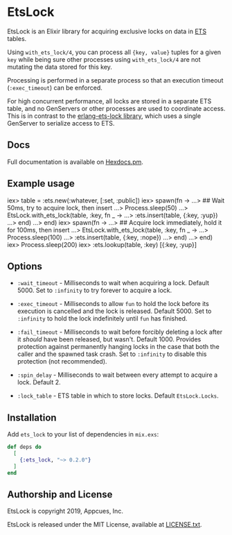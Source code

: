 # EtsLock

EtsLock is an Elixir library for acquiring exclusive locks on data in
[ETS](http://erlang.org/doc/man/ets.html) tables.

Using `with_ets_lock/4`, you can process all `{key, value}` tuples for a
given `key` while being sure other processes using `with_ets_lock/4`
are not mutating the data stored for this key.

Processing is performed in a separate process so that an execution
timeout (`:exec_timeout`) can be enforced.

For high concurrent performance, all locks are stored in a separate
ETS table, and no GenServers or other processes are used to coordinate
access.  This is in contrast to the
[erlang-ets-lock library](https://github.com/afiskon/erlang-ets-lock/),
which uses a single GenServer to serialize access to ETS.

## Docs

Full documentation is available on
[Hexdocs.pm](https://hexdocs.pm/ets_lock/EtsLock.html).

## Example usage

iex> table = :ets.new(:whatever, [:set, :public])
iex> spawn(fn ->
...>   ## Wait 50ms, try to acquire lock, then insert
...>   Process.sleep(50)
...>   EtsLock.with_ets_lock(table, :key, fn _ ->
...>     :ets.insert(table, {:key, :yup})
...>   end)
...> end)
iex> spawn(fn ->
...>   ## Acquire lock immediately, hold it for 100ms, then insert
...>   EtsLock.with_ets_lock(table, :key, fn _ ->
...>     Process.sleep(100)
...>     :ets.insert(table, {:key, :nope})
...>   end)
...> end)
iex> Process.sleep(200)
iex> :ets.lookup(table, :key)
[{:key, :yup}]

## Options

* `:wait_timeout` - Milliseconds to wait when acquiring a lock.
  Default 5000.  Set to `:infinity` to try forever to acquire a lock.

* `:exec_timeout` - Milliseconds to allow `fun` to hold the lock before
  its execution is cancelled and the lock is released.  Default 5000.
  Set to `:infinity` to hold the lock indefinitely until `fun` has finished.

* `:fail_timeout` - Milliseconds to wait before forcibly deleting a
  lock after it _should_ have been released, but wasn't.  Default 1000.
  Provides protection against permanently hanging locks in the case that
  both the caller and the spawned task crash.  Set to `:infinity` to
  disable this protection (not recommended).

* `:spin_delay` - Milliseconds to wait between every attempt to acquire a
  lock.  Default 2.

* `:lock_table` - ETS table in which to store locks. Default `EtsLock.Locks`.

## Installation

Add `ets_lock` to your list of dependencies in `mix.exs`:

```elixir
def deps do
  [
    {:ets_lock, "~> 0.2.0"}
  ]
end
```

## Authorship and License

EtsLock is copyright 2019, Appcues, Inc.

EtsLock is released under the MIT License, available at
[LICENSE.txt](LICENSE.txt).
